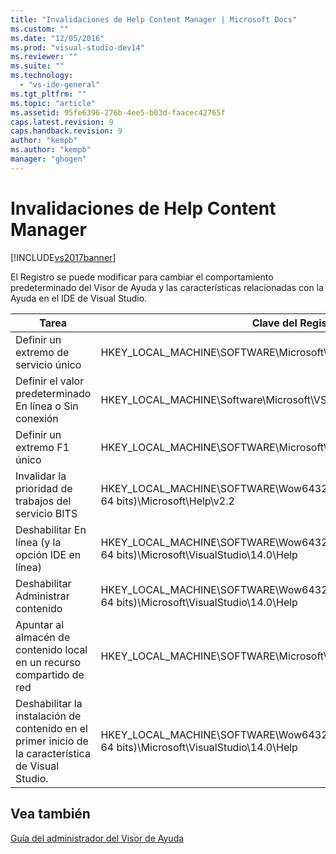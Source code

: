 ```yaml
---
title: "Invalidaciones de Help Content Manager | Microsoft Docs"
ms.custom: ""
ms.date: "12/05/2016"
ms.prod: "visual-studio-dev14"
ms.reviewer: ""
ms.suite: ""
ms.technology: 
  - "vs-ide-general"
ms.tgt_pltfrm: ""
ms.topic: "article"
ms.assetid: 95fe6396-276b-4ee5-b03d-faacec42765f
caps.latest.revision: 9
caps.handback.revision: 9
author: "kempb"
ms.author: "kempb"
manager: "ghogen"
---
```

# Invalidaciones de Help Content Manager
[!INCLUDE[vs2017banner](../code-quality/includes/vs2017banner.md)]

El Registro se puede modificar para cambiar el comportamiento predeterminado del Visor de Ayuda y las características relacionadas con la Ayuda en el IDE de Visual Studio.  
  
|Tarea|Clave del Registro|Valor y definición|  
|-----------|------------------------|------------------------|  
|Definir un extremo de servicio único|HKEY\_LOCAL\_MACHINE\\SOFTWARE\\Microsoft\\VSWinExpress\\14.0\\Help|NewContentAndUpdateService\-\-*HTTPValueForTheServiceEndpoint*.|  
|Definir el valor predeterminado En línea o Sin conexión|HKEY\_LOCAL\_MACHINE\\Software\\Microsoft\\VSWinExpress\\14.0\\help|UseOnlineHelp: escriba `0` para especificar Ayuda local y escriba `1` para especificar Ayuda en línea.|  
|Definir un extremo F1 único|HKEY\_LOCAL\_MACHINE\\SOFTWARE\\Microsoft\\VSWinExpress\\14.0\\Help|OnlineBaseUrl\-\-*HTTPValueForTheServiceEndpoint*|  
|Invalidar la prioridad de trabajos del servicio BITS|HKEY\_LOCAL\_MACHINE\\SOFTWARE\\Wow6432Node \(en un equipo de 64 bits\)\\Microsoft\\Help\\v2.2|BITSPriority: use uno de los valores siguientes: **foreground**, **high**, **normal** o **low**.|  
|Deshabilitar En línea \(y la opción IDE en línea\)|HKEY\_LOCAL\_MACHINE\\SOFTWARE\\Wow6432Node \(en un equipo de 64 bits\)\\Microsoft\\VisualStudio\\14.0\\Help|OnlineHelpPreferenceDisabled: establézcalo en 1 para deshabilitar el acceso al contenido de Ayuda en línea.|  
|Deshabilitar Administrar contenido|HKEY\_LOCAL\_MACHINE\\SOFTWARE\\Wow6432Node \(en un equipo de 64 bits\)\\Microsoft\\VisualStudio\\14.0\\Help|ContentManagementDisabled: establézcalo en 1 para deshabilitar la pestaña **Administrar contenido** del Visor de Ayuda.|  
|Apuntar al almacén de contenido local en un recurso compartido de red|HKEY\_LOCAL\_MACHINE\\SOFTWARE\\Microsoft\\Help\\v2.2\\Catalogs\\VisualStudio11|LocationPath\=”*ContentStoreNetworkShare*”|  
|Deshabilitar la instalación de contenido en el primer inicio de la característica de Visual Studio.|HKEY\_LOCAL\_MACHINE\\SOFTWARE\\Wow6432Node \(en un equipo de 64 bits\)\\Microsoft\\VisualStudio\\14.0\\Help|DisableFirstRunHelpSelection: establézcalo en 1 para deshabilitar las características de ayuda que se configuran la primera vez que se inicia Visual Studio.|  
  
## Vea también  
 [Guía del administrador del Visor de Ayuda](../ide/help-viewer-administrator-guide.md)